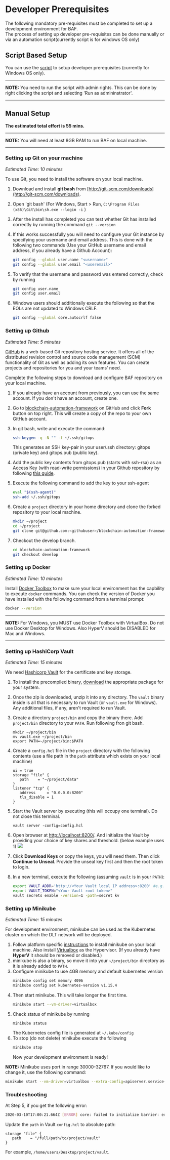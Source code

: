 # Developer Prerequisites

The following mandatory pre-requisites must be completed to set up a development environment for BAF.   
The process of setting up developer pre-requisites can be done manually or via an automation script(currently script is for windows OS only)

## Script Based Setup
You can use the [script](https://github.com/hyperledger-labs/blockchain-automation-framework/platforms/shared/scripts/pre_setup_win.bat) to setup developer prerequisites (currently for Windows OS only).   

---

**NOTE:** You need to run the script with admin rights. This can be done by right clicking the script and selecting 'Run as admininstrator'. 

---

## Manual Setup

**The estimated total effort is 55 mins.**

---

**NOTE:** You will need at least 8GB RAM to run BAF on local machine. 

---

### Setting up Git on your machine

_Estimated Time: 10 minutes_

To use Git, you need to install the software on your local machine.

1. Download and install **git bash** from [http://git-scm.com/downloads](http://git-scm.com/downloads).
1. Open 'git bash' (For Windows, Start > Run, `C:\Program Files (x86)\Git\bin\sh.exe --login -i` )
1. After the install has completed you can test whether Git has installed correctly by running the command `git --version`
1. If this works successfully you will need to configure your Git instance by specifying your username and email address. This is done with the following two commands (Use your GitHub username and email address, if you already have a Github Account):
   ```bash
   git config --global user.name "<username>"
   git config --global user.email "<useremail>"
   ```
1. To verify that the username and password was entered correctly, check by running

   ```bash
   git config user.name
   git config user.email
   ```

1. Windows users should additionally execute the following so that the EOLs are not updated to Windows CRLF.

   ```bash
   git config --global core.autocrlf false
   ```

### Setting up Github

_Estimated Time: 5 minutes_

[GitHub](https://github.com/) is a web-based Git repository hosting service. It offers all of the distributed revision control and source code management (SCM) functionality of Git as well as adding its own features. You can create projects and repositories for you and your teams’ need.

Complete the following steps to download and configure BAF repository on your local machine.

1. If you already have an account from previously, you can use the same account. If you don't have an account, create one.
1. Go to [blockchain-automation-framework](https://github.com/hyperledger-labs/blockchain-automation-framework) on GitHub and click **Fork** button on top right. This will create a copy of the repo to your own GitHub account.
1. In git bash, write and execute the command:

   ```bash
   ssh-keygen -q -N "" -f ~/.ssh/gitops
   ```

   This generates an SSH key-pair in your user/.ssh directory: gitops (private key) and gitops.pub (public key).

1. Add the public key contents from gitops.pub (starts with ssh-rsa) as an Access Key (with read-write permissions) in your Github repository by following [this guide](https://help.github.com/en/github/authenticating-to-github/adding-a-new-ssh-key-to-your-github-account).
1. Execute the following command to add the key to your ssh-agent
   ```bash
   eval "$(ssh-agent)"
   ssh-add ~/.ssh/gitops
   ```
1. Create a `project` directory in your home directory and clone the forked repository to your local machine.
   ```bash
   mkdir ~/project
   cd ~/project
   git clone git@github.com:<githubuser>/blockchain-automation-framework.git
   ```
1. Checkout the develop branch.
   ```bash
   cd blockchain-automation-framework
   git checkout develop
   ```

### Setting up Docker

_Estimated Time: 10 minutes_

Install [Docker Toolbox](https://docs.docker.com/toolbox/overview/) to make sure your local environment has the capbility to execute `docker` commands.
You can check the version of Docker you have installed with the following
command from a terminal prompt:

```bash
docker --version
```

---

**NOTE:** For Windows, you MUST use Docker Toolbox with VirtualBox. Do not use Docker Desktop for Windows. Also HyperV should be DISABLED for Mac and Windows.

---

### Setting up HashiCorp Vault

_Estimated Time: 15 minutes_

We need [Hashicorp Vault](https://www.vaultproject.io/) for the certificate and key storage.

1. To install the precompiled binary, [download](https://www.vaultproject.io/downloads/) the appropriate package for your system.
1. Once the zip is downloaded, unzip it into any directory. The `vault` binary inside is all that is necessary to run Vault (or `vault.exe` for Windows). Any additional files, if any, aren't required to run Vault.

1. Create a directory `project/bin` and copy the binary there. Add `project/bin` directory to your `PATH`. Run following fron git bash.
   ```
   mkdir ~/project/bin
   mv vault.exe ~/project/bin
   export PATH=~/project/bin:$PATH
   ```
1. Create a `config.hcl` file in the `project` directory with the following contents (use a file path in the `path` attribute which exists on your local machine)
   ```
   ui = true
   storage "file" {
      path    = "~/project/data"
   }
   listener "tcp" {
      address     = "0.0.0.0:8200"
      tls_disable = 1
   }
   ```
1. Start the Vault server by executing (this will occupy one terminal). Do not close this terminal.
   ```
   vault server -config=config.hcl
   ```
1. Open browser at [http://localhost:8200/](http://localhost:8200/). And initialize the Vault by providing your choice of key shares and threshold. (below example uses 1)
   ![](./../_static/vault-init.png)
1. Click **Download Keys** or copy the keys, you will need them. Then click **Continue to Unseal**. Provide the unseal key first and then the root token to login.
1. In a new terminal, execute the following (assuming `vault` is in your `PATH`):
   ```bash
   export VAULT_ADDR='http://<Your Vault local IP address>:8200' #e.g. http://192.168.0.1:8200
   export VAULT_TOKEN="<Your Vault root token>"
   vault secrets enable -version=1 -path=secret kv
   ```

### Setting up Minikube

_Estimated Time: 15 minutes_

For development environment, minikube can be used as the Kubernetes cluster on which the DLT network will be deployed.

1. Follow platform specific [instructions](https://kubernetes.io/docs/tasks/tools/install-minikube/) to install minikube on your local machine. Also install [Virtualbox](https://www.virtualbox.org/wiki/Downloads) as the Hypervisor. (If you already have **HyperV** it should be removed or disabled.)
1. minikube is also a binary, so move it into your `~/project/bin` directory as it is already added to `PATH`.
1. Configure minikube to use 4GB memory and default kubernetes version
   ```bash
   minikube config set memory 4096
   minikube config set kubernetes-version v1.15.4
   ```
1. Then start minikube. This will take longer the first time.
   ```bash
   minikube start --vm-driver=virtualbox
   ```
1. Check status of minikube by running
   ```bash
   minikube status
   ```
   The Kubernetes config file is generated at `~/.kube/config`
1. To stop (do not delete) minikube execute the following
   ```bash
   minikube stop
   ```
   Now your development environment is ready!

**NOTE:** Minikube uses port in range 30000-32767. If you would like to change it, use the following command:

```bash
minikube start --vm-driver=virtualbox --extra-config=apiserver.service-node-port-range=15000-20000
```

### Troubleshooting

At Step 5, if you get the following error:

```bash
2020-03-10T17:00:21.664Z [ERROR] core: failed to initialize barrier: error="failed to persist keyring: mkdir /project: permission denied"
```

Update the `path` in Vault `config.hcl` to absolute path:

```
storage "file" {
   path    = "/full/path/to/project/vault"
}
```

For example, `/home/users/Desktop/project/vault`.
